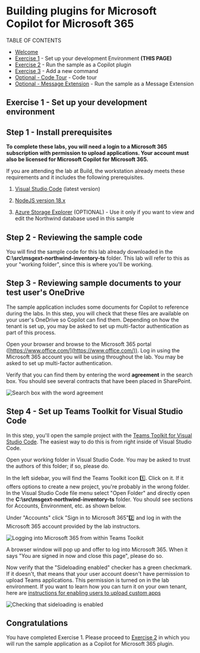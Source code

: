 # Building plugins for Microsoft Copilot for Microsoft 365

TABLE OF CONTENTS

* [Welcome](./Exercise%2000%20-%20Welcome.md) 
* [Exercise 1](./Exercise%2001%20-%20Set%20up.md) - Set up your development Environment **(THIS PAGE)**
* [Exercise 2](./Exercise%2003%20-%20Run%20in%20Copilot.md) - Run the sample as a Copilot plugin
* [Exercise 3](./Exercise%2003%20-%20Add%20a%20new%20command.md) - Add a new command
* [Optional - Code Tour](./Optional%20-%20Code%20tour.md) - Code tour
* [Optional - Message Extension](./Optional%20-%20Run%20sample%20app.md) - Run the sample as a Message Extension

## Exercise 1 - Set up your development environment

## Step 1 - Install prerequisites

**To complete these labs, you will need a login to a Microsoft 365 subscription with permission to upload applications. Your account must also be licensed for Microsoft Copilot for Microsoft 365.**

If you are attending the lab at Build, the workstation already meets these requirements and it includes the following prerequisites.

1. [Visual Studio Code](https://code.visualstudio.com/) (latest version)

2. [NodeJS version 18.x](https://nodejs.org/download/release/v18.18.2/)

3. [Azure Storage Explorer](https://azure.microsoft.com/products/storage/storage-explorer/) (OPTIONAL) - Use it only if you want to view and edit the Northwind database used in this sample

## Step 2 - Reviewing the sample code

You will find the sample code for this lab already downloaded in the **C:\src\msgext-northwind-inventory-ts** folder. This lab will refer to this as your "working folder", since this is where you'll be working.

## Step 3 - Reviewing sample documents to your test user's OneDrive

The sample application includes some documents for Copilot to reference during the labs. In this step, you will check that these files are available on your user's OneDrive so Copilot can find them. Depending on how the tenant is set up, you may be asked to set up multi-factor authentication as part of this process.

Open your browser and browse to the Microsoft 365 portal ([https://www.office.com/](https://www.office.com/)). Log in using the Microsoft 365 account you will be using throughout the lab. You may be asked to set up multi-factor authentication.

Verify that you can find them by entering the word **agreement** in the search box. You should see several contracts that have been placed in SharePoint.

![Search box with the word agreement](./images/01-02-CheckSampleFiles.png)

## Step 4 - Set up Teams Toolkit for Visual Studio Code

In this step, you'll open the sample project with the [Teams Toolkit for Visual Studio Code](https://learn.microsoft.com/microsoftteams/platform/toolkit/teams-toolkit-fundamentals?pivots=visual-studio-code-v5). The easiest way to do this is from right inside of Visual Studio Code.

Open your working folder in Visual Studio Code. You may be asked to trust the authors of this folder; if so, please do.

In the left sidebar, you will find the Teams Toolkit icon 1️⃣. Click on it. If it offers options to create a new project, you're probably in the wrong folder. In the Visual Studio Code file menu select "Open Folder" and directly open the **C:\src\msgext-northwind-inventory-ts** folder. You should see sections for Accounts, Environment, etc. as shown below.

Under "Accounts" click "Sign in to Microsoft 365"2️⃣ and log in with the Microsoft 365 account provided by the lab instructors. 

![Logging into Microsoft 365 from within Teams Toolkit](./images/01-04-Setup-TTK-01.png)

A browser window will pop up and offer to log into Microsoft 365. When it says "You are signed in now and close this page", please do so.

Now verify that the "Sideloading enabled" checker has a green checkmark. If it doesn't, that means that your user account doesn't have permission to upload Teams applications. This permission is turned on in the lab environment. If you want to learn how you can turn it on your own tenant, here are [instructions for enabling users to upload custom apps](https://learn.microsoft.com/microsoftteams/teams-custom-app-policies-and-settings#allow-users-to-upload-custom-apps)

![Checking that sideloading is enabled](./images/01-04-Setup-TTK-03.png)

## Congratulations

You have completed Exercise 1.
Please proceed to [Exercise 2](./Exercise%2002%20-%20Run%20in%20Copilot.md) in which you will run the sample application as a Copilot for Microsoft 365 plugin.

